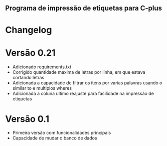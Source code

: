 ## Programa de impressão de etiquetas para C-plus

# Changelog

# Versão 0.21
- Adicionado requirements.txt
- Corrigido quantidade maxima de letras por linha, em que estava cortando letras
- Adicionada a capacidade de filtrar os itens por varias palavras usando o similar to e multiplos wheres
- Adicionada a coluna ultimo reajuste para facilidade na impressão de etiquetas

# Versão 0.1
- Primeira versão com funcionalidades principais
- Capacidade de mudar o banco de dados